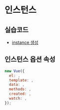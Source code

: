 # 인스턴스

## 실습코드

- [instance 생성](../playground/instance.html)

## 인스턴스 옵션 속성

```js
new Vue({
  el: ,
  template: ,
  data: ,
  methods: ,
  created: ,
  watch: ,
});
```
